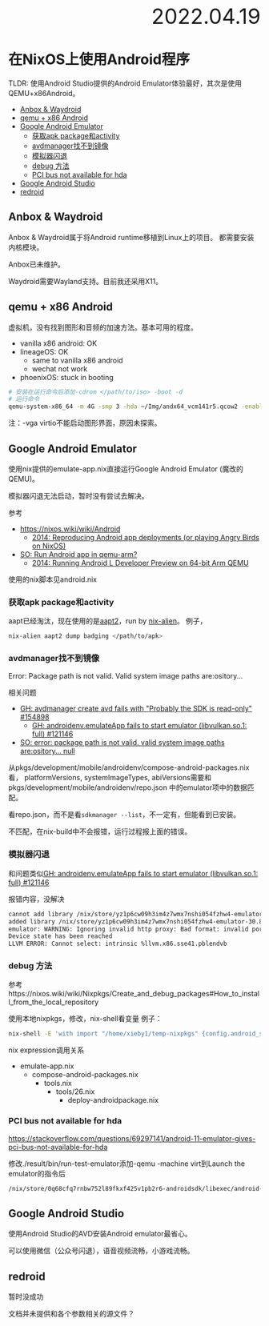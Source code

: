 <div style="text-align:right; font-size:3em;">2022.04.19</div>

# 在NixOS上使用Android程序

TLDR: 使用Android Studio提供的Android Emulator体验最好，其次是使用QEMU+x86Android。

<!-- vim-markdown-toc GFM -->

* [Anbox & Waydroid](#anbox--waydroid)
* [qemu + x86 Android](#qemu--x86-android)
* [Google Android Emulator](#google-android-emulator)
  * [获取apk package和activity](#获取apk-package和activity)
  * [avdmanager找不到镜像](#avdmanager找不到镜像)
  * [模拟器闪退](#模拟器闪退)
  * [debug 方法](#debug-方法)
  * [PCI bus not available for hda](#pci-bus-not-available-for-hda)
* [Google Android Studio](#google-android-studio)
* [redroid](#redroid)

<!-- vim-markdown-toc -->

## Anbox & Waydroid

Anbox & Waydroid属于将Android runtime移植到Linux上的项目。
都需要安装内核模块。

Anbox已未维护。

Waydroid需要Wayland支持。目前我还采用X11。

## qemu + x86 Android

虚拟机，没有找到图形和音频的加速方法。基本可用的程度。

* vanilla x86 android: OK
* lineageOS: OK
  * same to vanilla x86 android
  * wechat not work
* phoenixOS: stuck in booting

```bash
# 安装在运行命令后添加-cdrom </path/to/iso> -boot -d
# 运行命令
qemu-system-x86_64 -m 4G -smp 3 -hda ~/Img/andx64_vcm141r5.qcow2 -enable-kvm -display gtk,window-close=off -device AC97
```

注：-vga virtio不能启动图形界面，原因未探索。

## Google Android Emulator

使用nix提供的emulate-app.nix直接运行Google Android Emulator (魔改的QEMU)。

模拟器闪退无法启动，暂时没有尝试去解决。

参考

* https://nixos.wiki/wiki/Android
  * [2014: Reproducing Android app deployments (or playing Angry Birds on NixOS)](https://sandervanderburg.blogspot.com/2014/02/reproducing-android-app-deployments-or.html)
* [SO: Run Android app in qemu-arm?](https://stackoverflow.com/questions/24627978/run-android-app-in-qemu-arm)
  * [2014: Running Android L Developer Preview on 64-bit Arm QEMU](https://www.linaro.org/blog/running-64bit-android-l-qemu/index.html)

使用的nix脚本见android.nix

### 获取apk package和activity

aapt已经淘汰，现在使用的是[aapt2](https://developer.android.com/studio/command-line/aapt2#download_aapt2)，run by [nix-alien](https://github.com/thiagokokada/nix-alien)。
例子，

```bash
nix-alien aapt2 dump badging </path/to/apk>
```

### avdmanager找不到镜像

Error: Package path is not valid. Valid system image paths are:ository...

相关问题

* [GH: avdmanager create avd fails with "Probably the SDK is read-only" #154898](https://github.com/NixOS/nixpkgs/issues/154898)
  * [GH: androidenv.emulateApp fails to start emulator (libvulkan.so.1: full) #121146](https://github.com/NixOS/nixpkgs/issues/121146)
* [SO: error: package path is not valid. valid system image paths are:ository... null](https://stackoverflow.com/questions/66597053)

从pkgs/development/mobile/androidenv/compose-android-packages.nix看，
platformVersions, systemImageTypes, abiVersions需要和
pkgs/development/mobile/androidenv/repo.json
中的emulator项中的数据匹配。

看repo.json，而不是看`sdkmanager --list`，不一定有，但能看到已安装。

不匹配，在nix-build中不会报错，运行过程报上面的错误。

### 模拟器闪退

和问题类似[GH: androidenv.emulateApp fails to start emulator (libvulkan.so.1: full) #121146](https://github.com/NixOS/nixpkgs/issues/121146)

报错内容，没解决

```bash
cannot add library /nix/store/yz1p6cw09h3im4z7wmx7nshi054fzhw4-emulator-30.8.4/libexec/android-sdk/emulator/qemu/linux-x86_64/lib64/vulkan/libvulkan.so: failed
added library /nix/store/yz1p6cw09h3im4z7wmx7nshi054fzhw4-emulator-30.8.4/libexec/android-sdk/emulator/lib64/vulkan/libvulkan.so
emulator: WARNING: Ignoring invalid http proxy: Bad format: invalid port number (must be decimal)
Device state has been reached
LLVM ERROR: Cannot select: intrinsic %llvm.x86.sse41.pblendvb
```

### debug 方法

参考https://nixos.wiki/wiki/Nixpkgs/Create_and_debug_packages#How_to_install_from_the_local_repository

使用本地nixpkgs，修改，nix-shell看变量
例子：

```bash
nix-shell -E 'with import "/home/xieby1/temp-nixpkgs" {config.android_sdk.accept_license = true;}; (androidenv.composeAndroidPackages {includeSystemImages =true; platformVersions=["16"];}).androidsdk'
```

nix expression调用关系

* emulate-app.nix
  * compose-android-packages.nix
    * tools.nix
      * tools/26.nix
        * deploy-androidpackage.nix

### PCI bus not available for hda

https://stackoverflow.com/questions/69297141/android-11-emulator-gives-pci-bus-not-available-for-hda

修改./result/bin/run-test-emulator添加-qemu -machine virt到Launch the emulator的指令后

```bash
/nix/store/0q68cfq7rnbw752l89fkxf425v1pb2r6-androidsdk/libexec/android-sdk/emulator/emulator -avd device -no-boot-anim -port $port $NIX_ANDROID_EMULATORFLAGS -qemu -machine virt &
```

## Google Android Studio

使用Android Studio的AVD安装Android emulator最省心。

可以使用微信（公众号闪退），语音视频流畅，小游戏流畅。

## redroid

暂时没成功

文档并未提供和各个参数相关的源文件？
